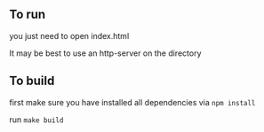 ## To run

you just need to open index.html

It may be best to use an http-server on the directory


## To build

first make sure you have installed all dependencies via `npm install`

run `make build`
